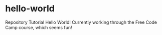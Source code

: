 # hello-world
Repository Tutorial
Hello World! Currently working through the Free Code Camp course, which seems fun!
